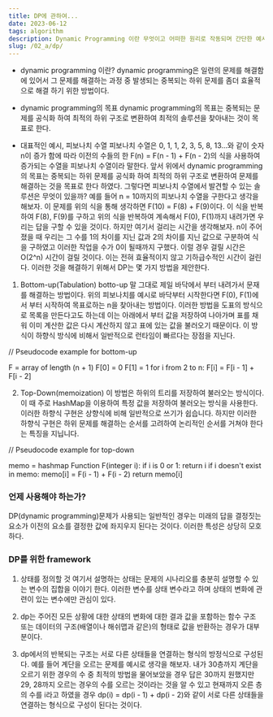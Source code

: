 ```yaml
---
title: DP에 관하여...
date: 2023-06-12
tags: algorithm
description: Dynamic Programming 이란 무엇이고 어떠한 원리로 작동되며 간단한 예시등을 통해 어떻게 구현해야 하는지 어떠한 방식으로 접근해야 하는지에 대해 다룬다.
slug: /02_a/dp/
---
```


- dynamic programming 이란?
  dynamic programming은 일련의 문제를 해결함에 있어서 그 문제를 해결하는 과정 중 발생되는 중복되는 하위 문제를 좀더 효율적으로 해결 하기 위한 방법이다.

- dynamic programming의 목표
  dynamic programming의 목표는 중복되는 문제를 공식화 하여 최적의 하위 구조로 변환하여 최적의 솔루션을 찾아내는 것이 목표로 한다.

- 대표적인 예시, 피보나치 수열
  피보나치 수열은 0, 1, 1, 2, 3, 5, 8, 13...와 같이 숫자 n이 증가 함에 따라 이전의 수들의 한 F(n) = F(n - 1) + F(n - 2)의 식을 사용하여 증가되는 수열을 피보나치 수열이라 말한다.
  앞서 위에서 dynamic programming의 목표는 중복되는 하위 문제를 공식화 하여 최적의 하위 구조로 변환하여 문제를 해결하는 것을 목표로 한다 하였다. 그렇다면 피보나치 수열에서 발견할 수 있는 솔루션은 무엇이 있을까?
  예를 들어 n = 10까지의 피보나치 수열을 구한다고 생각을 해보자. 이 문제를 위의 식을 통해 생각하면 F(10) = F(8) + F(9)이다. 이 식을 반복하여 F(8), F(9)를 구하고 위의 식을 반복하여 계속해서 F(0), F(1)까지 내려가면 우리는 답을 구할 수 있을 것이다.
  하지만 여기서 걸리는 시간을 생각해보자. n이 주어졌을 때 우리는 그 수를 1의 차이를 지닌 값과 2의 차이를 지닌 값으로 구분하여 식을 구하였고 이러한 작업을 수가 0이 될때까지 구했다. 이럴 경우 걸릴 시간은 O(2^n) 시간이 걸릴 것이다. 이는 전혀 효율적이지 않고 기하급수적인 시간이 걸린다. 이러한 것을 해결하기 위해서 DP는 몇 가지 방법을 제안한다.

1. Bottom-up(Tabulation)
   botto-up 말 그대로 제일 바닥에서 부터 내려가서 문재를 해결하는 방법이다. 위의 피보나치를 예시로 바닥부터 시작한다면 F(0), F(1)에서 부터 시작하여 목표로하는 n을 찾아내는 방법이다. 이러한 방법을 도표의 방식으로 목록을 만든다고도 하는데 이는 아래에서 부터 값을 저장하여 나아가며 표를 채워 이미 계산한 값은 다시 계산하지 않고 표에 있는 값을 불러오기 때문이다. 이 방식이 하향식 방식에 비해서 일반적으로 런타임이 빠르다는 장점을 지닌다.

// Pseudocode example for bottom-up

F = array of length (n + 1)
F[0] = 0
F[1] = 1
for i from 2 to n:
F[i] = F[i - 1] + F[i - 2]

2. Top-Down(memoization)
   이 방법은 하위의 트리를 저장하여 불러오는 방식이다. 이 때 주로 HashMap을 이용하여 특정 값을 저장하여 불러오는 방식을 사용한다. 이러한 하향식 구현은 상향식에 비해 일반적으로 쓰기가 쉽습니다. 하지만 이러한 하향식 구현은 하위 문제를 해결하는 순서를 고려하여 논리적인 순서를 거쳐야 한다는 특징을 지닙니다.

// Pseudocode example for top-down

memo = hashmap
Function F(integer i):
if i is 0 or 1:
return i
if i doesn't exist in memo:
memo[i] = F(i - 1) + F(i - 2)
return memo[i]

### 언제 사용해야 하는가?

DP(dynamic programming)문제가 사용되는 일반적인 경우는 미래의 답을 결정짓는 요소가 이전의 요소를 결정한 값에 좌지우지 된다는 것이다. 이러한 특성은 상당히 모호하다.

### DP를 위한 framework

1. 상태를 정의할 것
   여기서 설명하는 상태는 문제의 시나리오를 충분히 설명할 수 있는 변수의 집합을 이야기 한다. 이러한 변수를 상태 변수라고 하며 상태의 변화에 관련이 있는 변수에만 관심이 있다.

2. dp는 주어진 모든 상황에 대한 상태의 변화에 대한 결과 값을 포함하는 함수 구조 또는 데이터의 구조(배열이나 해쉬맵과 같은)의 형태로 값을 반환하는 경우가 대부분이다.

3. dp에서의 반복되는 구조는 서로 다른 상태들을 연결하는 형식의 방정식으로 구성된다. 예를 들어 계단을 오르는 문제를 예시로 생각을 해보자. 내가 30층까지 계단을 오르기 위한 경우의 수 중 최적의 방법을 물어보았을 경우 답은 30까지 원했지만 29, 28까지 오르는 경우의 수를 오르는 것이라는 것을 알 수 있고 현재까지 오른 층의 수를 i라고 하였을 경우 dp(i) = dp(i - 1) + dp(i - 2)와 같이 서로 다른 상태들을 연결하는 형식으로 구성이 된다는 것이다.
